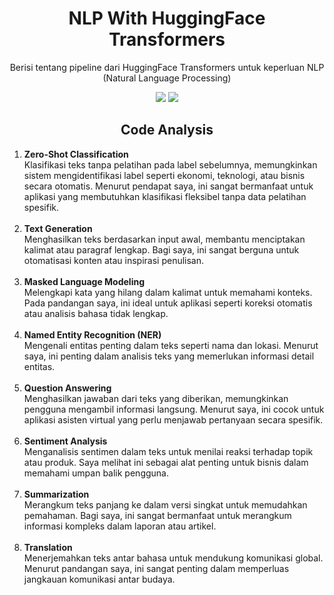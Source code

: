 <h1 align="center">NLP With HuggingFace Transformers</h1>

<p align="center">Berisi tentang pipeline dari HuggingFace Transformers untuk keperluan NLP (Natural Language Processing)</p>

<div align="center">
    <img src="https://img.shields.io/badge/python-3670A0?style=for-the-badge&logo=python&logoColor=ffdd54">
    <img src="https://img.shields.io/badge/jupyter-%23FA0F00.svg?style=for-the-badge&logo=jupyter&logoColor=white">
</div>

<h2 align="center">Code Analysis</h2>

<ol type="1">
    <li><b>Zero-Shot Classification</b><br>
        Klasifikasi teks tanpa pelatihan pada label sebelumnya, memungkinkan sistem mengidentifikasi label seperti ekonomi, teknologi, atau bisnis secara otomatis. Menurut pendapat saya, ini sangat bermanfaat untuk aplikasi yang membutuhkan klasifikasi fleksibel tanpa data pelatihan spesifik.
    </li>
    <br>

<li><b>Text Generation</b><br>
       Menghasilkan teks berdasarkan input awal, membantu menciptakan kalimat atau paragraf lengkap. Bagi saya, ini sangat berguna untuk otomatisasi konten atau inspirasi penulisan.
    </li>
    <br>

 <li><b>Masked Language Modeling</b><br>
        Melengkapi kata yang hilang dalam kalimat untuk memahami konteks. Pada pandangan saya, ini ideal untuk aplikasi seperti koreksi otomatis atau analisis bahasa tidak lengkap.
    </li>
    <br>

<li><b>Named Entity Recognition (NER)</b><br>
        Mengenali entitas penting dalam teks seperti nama dan lokasi. Menurut saya, ini penting dalam analisis teks yang memerlukan informasi detail entitas.
    </li>
    <br>

 <li><b>Question Answering</b><br>
        Menghasilkan jawaban dari teks yang diberikan, memungkinkan pengguna mengambil informasi langsung. Menurut saya, ini cocok untuk aplikasi asisten virtual yang perlu menjawab pertanyaan secara spesifik.
    </li>
    <br>

<li><b>Sentiment Analysis</b><br>
        Menganalisis sentimen dalam teks untuk menilai reaksi terhadap topik atau produk. Saya melihat ini sebagai alat penting untuk bisnis dalam memahami umpan balik pengguna.
    </li>
    <br>

<li><b>Summarization</b><br>
       Merangkum teks panjang ke dalam versi singkat untuk memudahkan pemahaman. Bagi saya, ini sangat bermanfaat untuk merangkum informasi kompleks dalam laporan atau artikel.
    </li>
    <br>

<li><b>Translation</b><br>
        Menerjemahkan teks antar bahasa untuk mendukung komunikasi global. Menurut pandangan saya, ini sangat penting dalam memperluas jangkauan komunikasi antar budaya.
    </li>
</ol>
